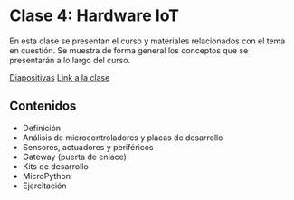# Clase 4: Hardware IoT

En esta clase se presentan el curso y materiales relacionados con el
tema en cuestión. Se muestra de forma general los conceptos que se
presentarán a lo largo del curso.

[Diapositivas](https://github.com/neon-iot/hands-on-iot/blob/main/slides/Clase%201%20-%20Introducci%C3%B3n%20al%20Curso%20Hands%20on%20IoT.pdf)
[Link a la clase](https://www.youtube.com/watch?v=Gpj7ZXW8xew)

## Contenidos

- Definición
- Análisis de microcontroladores y placas de desarrollo
- Sensores, actuadores y periféricos
- Gateway (puerta de enlace)
- Kits de desarrollo
- MicroPython
- Ejercitación
